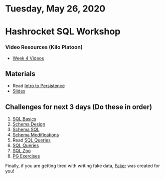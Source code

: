 Tuesday, May 26, 2020
====================
# Hashrocket SQL Workshop

### Video Resources (Kilo Platoon)
- [Week 4 Videos](https://www.youtube.com/playlist?list=PLu0CiQ7bzwEQ6XXxkO0EUQyuTCpytDyxa)

## Materials
* Read [Intro to Persistence](readings/persistence-intro.md)
* [Slides](https://docs.google.com/a/natedelage.com/presentation/d/1834tfN6g9gvl2t0JDQY2RPMCIAnvN08Wrd-bO-usruQ/edit?usp=sharing)

## Challenges for next 3 days (Do these in order)
1. [SQL Basics](https://github.com/limaplatoon/sql-basics)
2. [Schema Design](https://github.com/limaplatoon/schema-design)
3. [Schema SQL](https://github.com/limaplatoon/schema-sql)
4. [Schema Modifications](https://github.com/limaplatoon/schema-modifications)
5. Read [SQL Queries](readings/sql-queries.md)
6. [SQL Queries](https://github.com/limaplatoon/sql-queries)
7. [SQL Zoo](http://sqlzoo.net/)
8. [PG Exercises](https://pgexercises.com/)

Finally, if you are getting tired with writing fake data, [Faker](https://github.com/joke2k/faker) was created for you!
